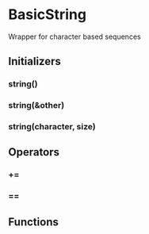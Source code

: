 # BasicString

Wrapper for character based sequences

## Initializers

### string()

### string(&other)

### string(character, size)

## Operators

### +=

### ==

## Functions
